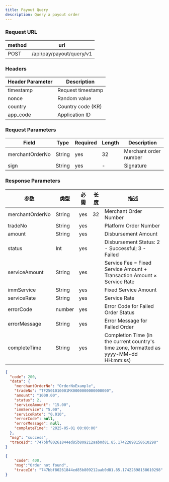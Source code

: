 ```yaml
---
title: Payout Query
description: Query a payout order
---
```


### Request URL

| method | url                      |
| ------ | ------------------------ |
| POST   | /api/pay/payout/query/v1 |

###  Headers

| Header Parameter | Description       |
| ---------------- |-------------------|
| timestamp        | Request timestamp |
| nonce            | Random value      |
| country          | Country code (KR) |
| app_code         | Application ID    |

### Request Parameters

| Field           | Type   | Required | Length | Description           |
| --------------- | ------ | -------- | ------ | --------------------- |
| merchantOrderNo | String | yes      | 32     | Merchant order number |
| sign            | String | yes      | -      | Signature             |


### Response Parameters


| 参数              | 类型     | 必需  | 长度  | 描述                                             |
|-----------------|--------|-----|-----|------------------------------------------------|
| merchantOrderNo | String | yes | 32  | Merchant Order Number                          |
| tradeNo         | String | yes |     | Platform Order Number                          |
| amount          | String | yes |     | Disbursement Amount                            |
| status          | Int    | yes |     | Disbursement Status: 2 - Successful; 3 - Failed                                           |
| serviceAmount   | String | yes |     | Service Fee = Fixed Service Amount + Transaction Amount × Service Rate                   |
| immService      | String | yes |     | Fixed Service Amount                                         |
| serviceRate     | String | yes |     | Service Rate                                       |
| errorCode       | number | yes |     | Error Code for Failed Order Status                                  |
| errorMessage    | String | yes |     | Error Message for Failed Order                                      |
| completeTime    | String | yes |     | Completion Time (in the current country's time zone, formatted as yyyy-MM-dd HH:mm:ss)              |


```json title = "Return example"
{
  "code": 200,
  "data": {
    "merchantOrderNo": "OrderNoExample",
    "tradeNo": "TF2501010001MX0000000000000000",
    "amount": "1000.00",
    "status": 2,
    "serviceAmount": "15.00",
    "immService": "5.00",
    "serviceRate": "0.010",
    "errorCode": null,
    "errorMessage": null,
    "completeTime": "2025-05-01 00:00:00"
  },
  "msg": "success",
  "traceId": "747bbf80261844ed85b809212aab0d81.85.17422898158610298"
}
```

```json title= "Example of Response for Non-Existent Order"
{
    "code": 400,
    "msg":"Order not found",
    "traceId": "747bbf80261844ed85b809212aab0d81.85.17422898158610298"
}
```